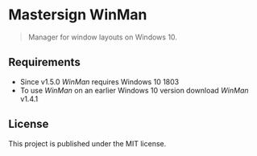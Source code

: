 Mastersign WinMan
=================

> Manager for window layouts on Windows 10.

## Requirements

* Since v1.5.0 _WinMan_ requires Windows 10 1803
* To use _WinMan_ on an earlier Windows 10 version
  download _WinMan_ v1.4.1

## License

This project is published under the MIT license.
